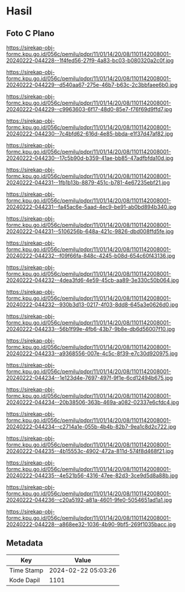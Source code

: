 # Hasil

## Foto C Plano

https://sirekap-obj-formc.kpu.go.id/056c/pemilu/pdpr/11/01/14/20/08/1101142008001-20240222-044228--1f4fed56-27f9-4a83-bc03-b080320a2c0f.jpg

https://sirekap-obj-formc.kpu.go.id/056c/pemilu/pdpr/11/01/14/20/08/1101142008001-20240222-044229--d540aa67-275e-46b7-b63c-2c3bbfaee6b0.jpg

https://sirekap-obj-formc.kpu.go.id/056c/pemilu/pdpr/11/01/14/20/08/1101142008001-20240222-044229--c9963603-6f17-48d0-85e7-f76f69d9ffd7.jpg

https://sirekap-obj-formc.kpu.go.id/056c/pemilu/pdpr/11/01/14/20/08/1101142008001-20240222-044230--7c4bfd62-616d-4e85-bbda-e1f37d47af82.jpg

https://sirekap-obj-formc.kpu.go.id/056c/pemilu/pdpr/11/01/14/20/08/1101142008001-20240222-044230--17c5b90d-b359-41ae-bb85-47adfbfda10d.jpg

https://sirekap-obj-formc.kpu.go.id/056c/pemilu/pdpr/11/01/14/20/08/1101142008001-20240222-044231--1fb1b13b-8879-451c-b781-4e67235ebf21.jpg

https://sirekap-obj-formc.kpu.go.id/056c/pemilu/pdpr/11/01/14/20/08/1101142008001-20240222-044231--fa45ac6e-5aad-4ec9-be91-ab0bd894b340.jpg

https://sirekap-obj-formc.kpu.go.id/056c/pemilu/pdpr/11/01/14/20/08/1101142008001-20240222-044231--5106256b-648a-421c-9826-dbd008ffd5fe.jpg

https://sirekap-obj-formc.kpu.go.id/056c/pemilu/pdpr/11/01/14/20/08/1101142008001-20240222-044232--f09f66fa-848c-4245-b08d-654c60f43136.jpg

https://sirekap-obj-formc.kpu.go.id/056c/pemilu/pdpr/11/01/14/20/08/1101142008001-20240222-044232--4dea3fd6-4e59-45cb-aa89-3e330c50b064.jpg

https://sirekap-obj-formc.kpu.go.id/056c/pemilu/pdpr/11/01/14/20/08/1101142008001-20240222-044232--930b3d13-0217-4f03-8dd8-645a3e0626d0.jpg

https://sirekap-obj-formc.kpu.go.id/056c/pemilu/pdpr/11/01/14/20/08/1101142008001-20240222-044233--56b1f99e-4fb6-43b7-9b8e-db6d56007f10.jpg

https://sirekap-obj-formc.kpu.go.id/056c/pemilu/pdpr/11/01/14/20/08/1101142008001-20240222-044233--a9368556-007e-4c5c-8f39-e7c30d920975.jpg

https://sirekap-obj-formc.kpu.go.id/056c/pemilu/pdpr/11/01/14/20/08/1101142008001-20240222-044234--1e123d4e-7697-497f-9f1e-6cd12494b675.jpg

https://sirekap-obj-formc.kpu.go.id/056c/pemilu/pdpr/11/01/14/20/08/1101142008001-20240222-044234--20b38506-363b-469a-a082-02337e6cfdc4.jpg

https://sirekap-obj-formc.kpu.go.id/056c/pemilu/pdpr/11/01/14/20/08/1101142008001-20240222-044234--c2714a1e-055b-4b4b-82b7-9ea1c8d2c722.jpg

https://sirekap-obj-formc.kpu.go.id/056c/pemilu/pdpr/11/01/14/20/08/1101142008001-20240222-044235--4b15553c-4902-472a-811d-574f8d468f21.jpg

https://sirekap-obj-formc.kpu.go.id/056c/pemilu/pdpr/11/01/14/20/08/1101142008001-20240222-044235--4e521b56-4316-47ee-82d3-3ce9d5d8a88b.jpg

https://sirekap-obj-formc.kpu.go.id/056c/pemilu/pdpr/11/01/14/20/08/1101142008001-20240222-044236--c20a5192-a81a-4601-9fe0-5054651ad1a1.jpg

https://sirekap-obj-formc.kpu.go.id/056c/pemilu/pdpr/11/01/14/20/08/1101142008001-20240222-044228--a868ee32-1036-4b90-9bf5-269f1035bacc.jpg


## Metadata

| Key        | Value               |
| ---------- | ------------------- |
| Time Stamp | 2024-02-22 05:03:26 |
| Kode Dapil | 1101                |



